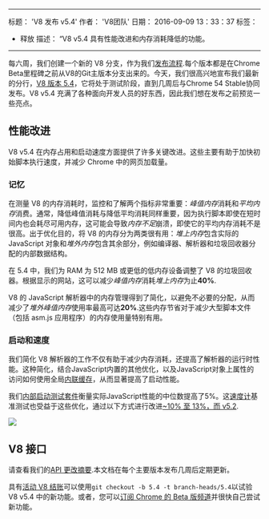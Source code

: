 ***

标题： 'V8 发布 v5.4'
作者： 'V8团队'
日期： 2016-09-09 13：33：37
标签：

*   释放
    描述： “V8 v5.4 具有性能改进和内存消耗降低的功能。

***

每六周，我们创建一个新的 V8 分支，作为我们[发布流程](/docs/release-process).每个版本都是在Chrome Beta里程碑之前从V8的Git主版本分支出来的。今天，我们很高兴地宣布我们最新的分行，[V8 版本 5.4](https://chromium.googlesource.com/v8/v8.git/+log/branch-heads/5.4)，它将处于测试阶段，直到几周后与Chrome 54 Stable协同发布。V8 v5.4 充满了各种面向开发人员的好东西，因此我们想在发布之前预览一些亮点。

## 性能改进

V8 v5.4 在内存占用和启动速度方面提供了许多关键改进。这些主要有助于加快初始脚本执行速度，并减少 Chrome 中的网页加载量。

### 记忆

在测量 V8 的内存消耗时，监控和了解两个指标非常重要：*峰值内存*消耗和*平均内存*消费。通常，降低峰值消耗与降低平均消耗同样重要，因为执行脚本即使在短时间内也会耗尽可用内存，这可能会导致*内存不足*崩溃，即使它的平均内存消耗不是很高。出于优化目的，将 V8 的内存分为两类很有用：*堆上内存*包含实际的 JavaScript 对象和*堆外内存*包含其余部分，例如编译器、解析器和垃圾回收器分配的内部数据结构。

在 5.4 中，我们为 RAM 为 512 MB 或更低的低内存设备调整了 V8 的垃圾回收器。根据显示的网站，这可以减少*峰值内存*消耗*堆上内存*为止**40%**.

V8 的 JavaScript 解析器中的内存管理得到了简化，以避免不必要的分配，从而减少了*堆外峰值内存*使用率最高可达**20%**.这些内存节省对于减少大型脚本文件（包括 asm.js 应用程序）的内存使用量特别有用。

### 启动和速度

我们简化 V8 解析器的工作不仅有助于减少内存消耗，还提高了解析器的运行时性能。这种简化，结合JavaScript内置的其他优化，以及JavaScript对象上属性的访问如何使用全局[内联缓存](https://en.wikipedia.org/wiki/Inline_caching)，从而显著提高了启动性能。

我们[内部启动测试套件](https://www.youtube.com/watch?v=xCx4uC7mn6Y)衡量实际JavaScript性能的中位数提高了5%。这[速度计](http://browserbench.org/Speedometer/)基准测试也受益于这些优化，通过以下方式进行改进[~10% 至 13%，而 v5.2](https://chromeperf.appspot.com/report?sid=f5414b72e864ffaa4fd4291fa74bf3fd7708118ba534187d36113d8af5772c86\&start_rev=393766\&end_rev=416239).

![](/\_img/v8-release-54/speedometer.png)

## V8 接口

请查看我们的[API 更改摘要](https://docs.google.com/document/d/1g8JFi8T_oAE\_7uAri7Njtig7fKaPDfotU6huOa1alds/edit).本文档在每个主要版本发布几周后定期更新。

具有[活动 V8 结账](/docs/source-code#using-git)可以使用`git checkout -b 5.4 -t branch-heads/5.4`以试验 V8 v5.4 中的新功能。或者，您可以[订阅 Chrome 的 Beta 版频道](https://www.google.com/chrome/browser/beta.html)并很快自己尝试新功能。
